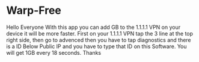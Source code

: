 # Warp-Free

Hello Everyone
With this app you can add GB to the 1.1.1.1 VPN on your device it will  be more faster.
First on your 1.1.1.1 VPN tap the 3 line at the top right side, then go to advenced then you have to tap diagnostics and there is a ID Below Public IP and you have to type that ID on this Software. You will get 1GB every 18 seconds.
Thanks
